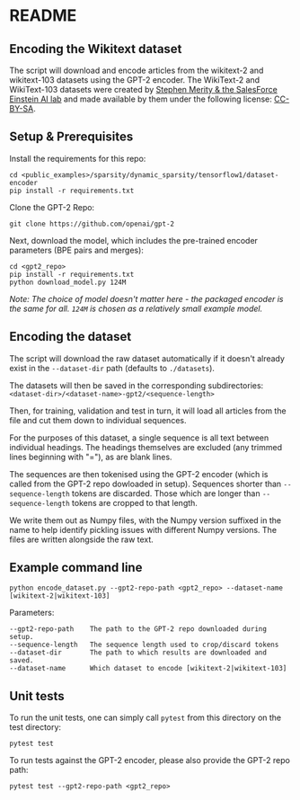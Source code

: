 # README

## Encoding the Wikitext dataset

The script will download and encode articles from the wikitext-2 and wikitext-103 datasets using the GPT-2 encoder. The WikiText-2 and WikiText-103 datasets were created by [Stephen Merity & the SalesForce Einstein AI lab](https://blog.einstein.ai/the-wikitext-long-term-dependency-language-modeling-dataset/) and made available by them under the following license: [CC-BY-SA](https://en.wikipedia.org/wiki/Wikipedia:Text_of_Creative_Commons_Attribution-ShareAlike_3.0_Unported_License).

## Setup & Prerequisites

Install the requirements for this repo:

    cd <public_examples>/sparsity/dynamic_sparsity/tensorflow1/dataset-encoder
    pip install -r requirements.txt

Clone the GPT-2 Repo:

    git clone https://github.com/openai/gpt-2

Next, download the model, which includes the pre-trained encoder parameters (BPE pairs and merges):

    cd <gpt2_repo>
    pip install -r requirements.txt
    python download_model.py 124M

_Note: The choice of model doesn't matter here - the packaged encoder is the same for all. `124M` is chosen
as a relatively small example model._

## Encoding the dataset

The script will download the raw dataset automatically if it doesn't already exist in the `--dataset-dir`
path (defaults to `./datasets`).

The datasets will then be saved in the corresponding subdirectories: `<dataset-dir>/<dataset-name>-gpt2/<sequence-length>`

Then, for training, validation and test in turn, it will load all articles from the file and cut them
down to individual sequences.

For the purposes of this dataset, a single sequence is all text between individual headings. The headings
themselves are excluded (any trimmed lines beginning with "="), as are blank lines.

The sequences are then tokenised using the GPT-2 encoder (which is called from the GPT-2 repo dowloaded in
setup). Sequences shorter than `--sequence-length` tokens are discarded. Those which are longer than
`--sequence-length` tokens are cropped to that length.

We write them out as Numpy files, with the Numpy version suffixed in the name to help identify pickling
issues with different Numpy versions. The files are written alongside the raw text.

## Example command line

    python encode_dataset.py --gpt2-repo-path <gpt2_repo> --dataset-name [wikitext-2|wikitext-103]

Parameters:

    --gpt2-repo-path    The path to the GPT-2 repo downloaded during setup.
    --sequence-length   The sequence length used to crop/discard tokens
    --dataset-dir       The path to which results are downloaded and saved.
    --dataset-name      Which dataset to encode [wikitext-2|wikitext-103]

## Unit tests

To run the unit tests, one can simply call `pytest` from this directory on the test directory:

    pytest test

To run tests against the GPT-2 encoder, please also provide the GPT-2 repo path:

    pytest test --gpt2-repo-path <gpt2_repo>
